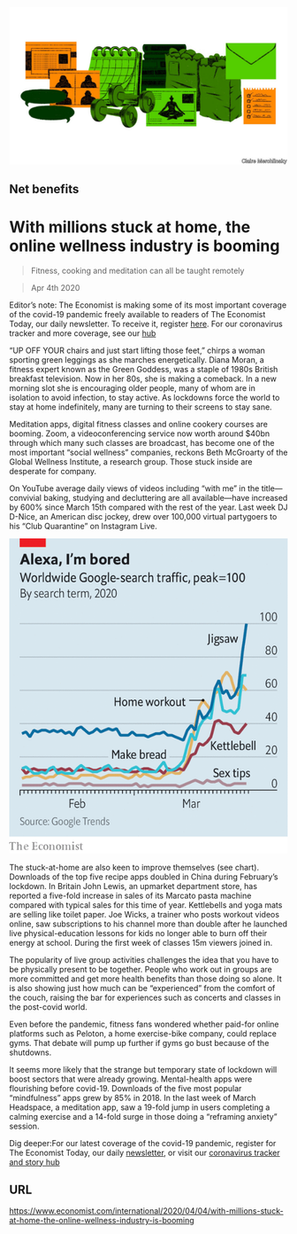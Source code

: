 ![](./images/20200404_IRD002_0.jpg)

## Net benefits

# With millions stuck at home, the online wellness industry is booming

> Fitness, cooking and meditation can all be taught remotely

> Apr 4th 2020

Editor’s note: The Economist is making some of its most important coverage of the covid-19 pandemic freely available to readers of The Economist Today, our daily newsletter. To receive it, register [here](https://www.economist.com//newslettersignup). For our coronavirus tracker and more coverage, see our [hub](https://www.economist.com//coronavirus)

“UP OFF YOUR chairs and just start lifting those feet,” chirps a woman sporting green leggings as she marches energetically. Diana Moran, a fitness expert known as the Green Goddess, was a staple of 1980s British breakfast television. Now in her 80s, she is making a comeback. In a new morning slot she is encouraging older people, many of whom are in isolation to avoid infection, to stay active. As lockdowns force the world to stay at home indefinitely, many are turning to their screens to stay sane.

Meditation apps, digital fitness classes and online cookery courses are booming. Zoom, a videoconferencing service now worth around $40bn through which many such classes are broadcast, has become one of the most important “social wellness” companies, reckons Beth McGroarty of the Global Wellness Institute, a research group. Those stuck inside are desperate for company.

On YouTube average daily views of videos including “with me” in the title—convivial baking, studying and decluttering are all available—have increased by 600% since March 15th compared with the rest of the year. Last week DJ D-Nice, an American disc jockey, drew over 100,000 virtual partygoers to his “Club Quarantine” on Instagram Live.



![](./images/20200404_IRC088.png)

The stuck-at-home are also keen to improve themselves (see chart). Downloads of the top five recipe apps doubled in China during February’s lockdown. In Britain John Lewis, an upmarket department store, has reported a five-fold increase in sales of its Marcato pasta machine compared with typical sales for this time of year. Kettlebells and yoga mats are selling like toilet paper. Joe Wicks, a trainer who posts workout videos online, saw subscriptions to his channel more than double after he launched live physical-education lessons for kids no longer able to burn off their energy at school. During the first week of classes 15m viewers joined in.

The popularity of live group activities challenges the idea that you have to be physically present to be together. People who work out in groups are more committed and get more health benefits than those doing so alone. It is also showing just how much can be “experienced” from the comfort of the couch, raising the bar for experiences such as concerts and classes in the post-covid world.

Even before the pandemic, fitness fans wondered whether paid-for online platforms such as Peloton, a home exercise-bike company, could replace gyms. That debate will pump up further if gyms go bust because of the shutdowns.

It seems more likely that the strange but temporary state of lockdown will boost sectors that were already growing. Mental-health apps were flourishing before covid-19. Downloads of the five most popular “mindfulness” apps grew by 85% in 2018. In the last week of March Headspace, a meditation app, saw a 19-fold jump in users completing a calming exercise and a 14-fold surge in those doing a “reframing anxiety” session.

Dig deeper:For our latest coverage of the covid-19 pandemic, register for The Economist Today, our daily [newsletter](https://www.economist.com//newslettersignup), or visit our [coronavirus tracker and story hub](https://www.economist.com//coronavirus)

## URL

https://www.economist.com/international/2020/04/04/with-millions-stuck-at-home-the-online-wellness-industry-is-booming
